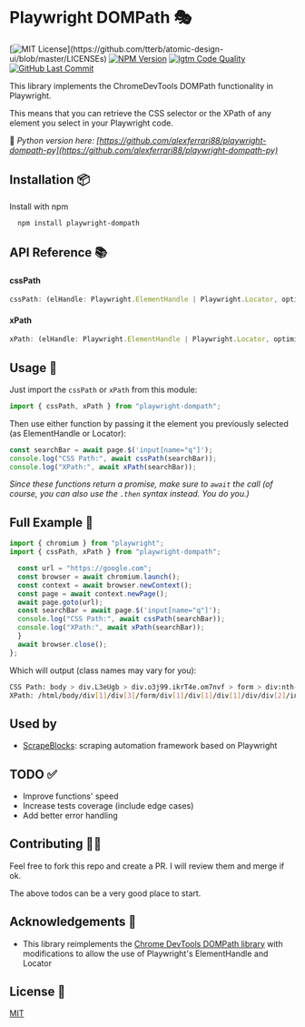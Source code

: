 ﻿# Playwright DOMPath 🎭

[![MIT License](https://img.shields.io/apm/l/atomic-design-ui.svg?)](https://github.com/tterb/atomic-design-ui/blob/master/LICENSEs)
[![NPM Version](https://img.shields.io/npm/v/playwright-dompath?style=flat-square)](https://www.npmjs.com/package/playwright-dompath)
[![lgtm Code Quality](https://img.shields.io/lgtm/grade/javascript/github/alexferrari88/playwright-DOMPath?style=flat-square)](https://lgtm.com/projects/g/alexferrari88/playwright-DOMPath/)
[![GitHub Last Commit](https://img.shields.io/github/last-commit/alexferrari88/playwright-DOMPath?style=flat-square)](https://img.shields.io/github/last-commit/alexferrari88/playwright-DOMPath?style=flat-square)

This library implements the ChromeDevTools DOMPath functionality in Playwright.

This means that you can retrieve the CSS selector or the XPath of any element you select in your Playwright code.

🐍 _Python version here: [https://github.com/alexferrari88/playwright-dompath-py](https://github.com/alexferrari88/playwright-dompath-py)_

## Installation 📦

Install with npm

```bash
  npm install playwright-dompath
```

## API Reference 📚

#### cssPath

```typescript
cssPath: (elHandle: Playwright.ElementHandle | Playwright.Locator, optimized?: boolean) => Promise<string>
```

#### xPath

```typescript
xPath: (elHandle: Playwright.ElementHandle | Playwright.Locator, optimized?: boolean) => Promise<string>
```

## Usage 🔧

Just import the `cssPath` or `xPath` from this module:

```typescript
import { cssPath, xPath } from "playwright-dompath";
```

Then use either function by passing it the element you previously selected (as ElementHandle or Locator):

```typescript
const searchBar = await page.$('input[name="q"]');
console.log("CSS Path:", await cssPath(searchBar));
console.log("XPath:", await xPath(searchBar));
```

_Since these functions return a promise, make sure to `await` the call (of course, you can also use the `.then` syntax instead. You do you.)_

## Full Example 🎁

```typescript
import { chromium } from "playwright";
import { cssPath, xPath } from "playwright-dompath";

  const url = "https://google.com";
  const browser = await chromium.launch();
  const context = await browser.newContext();
  const page = await context.newPage();
  await page.goto(url);
  const searchBar = await page.$('input[name="q"]');
  console.log("CSS Path:", await cssPath(searchBar));
  console.log("XPath:", await xPath(searchBar));
  }
  await browser.close();
};
```

Which will output (class names may vary for you):

```bash
CSS Path: body > div.L3eUgb > div.o3j99.ikrT4e.om7nvf > form > div:nth-child(1) > div.A8SBwf > div.RNNXgb > div > div.a4bIc > input
XPath: /html/body/div[1]/div[3]/form/div[1]/div[1]/div[1]/div/div[2]/input
```

## Used by

- [ScrapeBlocks](https://github.com/alexferrari88/scrapeblocks): scraping automation framework based on Playwright

## TODO ✅

- Improve functions' speed
- Increase tests coverage (include edge cases)
- Add better error handling

## Contributing 🤝🏼

Feel free to fork this repo and create a PR. I will review them and merge if ok.

The above todos can be a very good place to start.

## Acknowledgements 🤗

- This library reimplements the [Chrome DevTools DOMPath library](https://github.com/ChromeDevTools/devtools-frontend/blob/b6a3b2ae8a4c1d5847c2bb1535377e13ee3045be/front_end/panels/elements/DOMPath.ts) with modifications to allow the use of Playwright's ElementHandle and Locator

## License 📝

[MIT](https://choosealicense.com/licenses/mit/)

